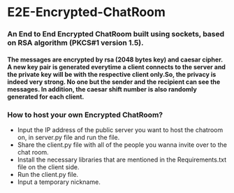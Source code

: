 # E2E-Encrypted-ChatRoom
### An End to End Encrypted ChatRoom built using sockets, based on RSA algorithm (PKCS#1 version 1.5).
#### The messages are encrypted by rsa (2048 bytes key) and caesar cipher. A new key pair is generated everytime a client connects to the server and the private key will be with the respective client only.So, the privacy is indeed very strong. No one but the sender and the recipient can see the messages. In addition, the caesar shift number is also randomly generated for each client.

### How to host your own Encrypted ChatRoom?
* Input the IP address of the public server you want to host the chatroom on, in server.py file and run the file.
* Share the client.py file with all of the people you wanna invite over to the chat room.
* Install the necessary libraries that are mentioned in the Requirements.txt file on the client side.
* Run the client.py file.
* Input a temporary nickname.
  


